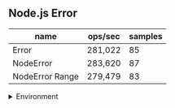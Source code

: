 ## Node.js Error

|name|ops/sec|samples|
|-|-|-|
|Error|281,022|85|
|NodeError|283,620|87|
|NodeError Range|279,479|83|


<details>
<summary>Environment</summary>

* __Machine:__ linux x64 | 2 vCPUs | 6.8GB Mem
* __Run:__ Sat Aug 26 2023 19:28:23 GMT+0000 (Coordinated Universal Time)
</details>

